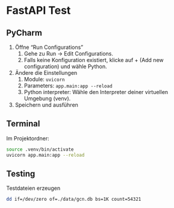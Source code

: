 # FastAPI Test

## PyCharm

1. Öffne “Run Configurations”
   1. Gehe zu Run → Edit Configurations.
   1. Falls keine Konfiguration existiert, klicke auf + (Add new configuration) und wähle Python. 
1. Ändere die Einstellungen
   1. Module: `uvicorn`
   2. Parameters: `app.main:app --reload`
   3. Python interpreter: Wähle den Interpreter deiner virtuellen Umgebung (venv).
1. Speichern und ausführen

## Terminal

Im Projektordner:

```zsh
source .venv/bin/activate
uvicorn app.main:app --reload
```

## Testing

Testdateien erzeugen

```zsh
dd if=/dev/zero of=./data/gcn.db bs=1K count=54321
```
